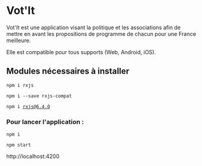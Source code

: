 # Vot'It
Vot'It est une application visant la politique et les associations afin de mettre en avant les propositions de programme de chacun pour une France meilleure.

Elle est compatible pour tous supports (Web, Android, iOS).

## Modules nécessaires à installer
<code>npm i rxjs</code>

<code>npm i --save rxjs-compat</code>

<code>npm i rxjs@6.4.0</code>


### Pour lancer l'application :

<code>npm i</code>

<code>npm start</code>

http://localhost:4200
